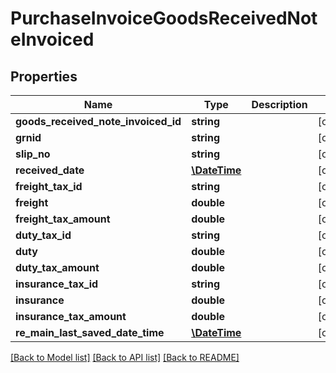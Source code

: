 # PurchaseInvoiceGoodsReceivedNoteInvoiced

## Properties
Name | Type | Description | Notes
------------ | ------------- | ------------- | -------------
**goods_received_note_invoiced_id** | **string** |  | [optional] 
**grnid** | **string** |  | [optional] 
**slip_no** | **string** |  | [optional] 
**received_date** | [**\DateTime**](\DateTime.md) |  | [optional] 
**freight_tax_id** | **string** |  | [optional] 
**freight** | **double** |  | [optional] 
**freight_tax_amount** | **double** |  | [optional] 
**duty_tax_id** | **string** |  | [optional] 
**duty** | **double** |  | [optional] 
**duty_tax_amount** | **double** |  | [optional] 
**insurance_tax_id** | **string** |  | [optional] 
**insurance** | **double** |  | [optional] 
**insurance_tax_amount** | **double** |  | [optional] 
**re_main_last_saved_date_time** | [**\DateTime**](\DateTime.md) |  | [optional] 

[[Back to Model list]](../README.md#documentation-for-models) [[Back to API list]](../README.md#documentation-for-api-endpoints) [[Back to README]](../README.md)


